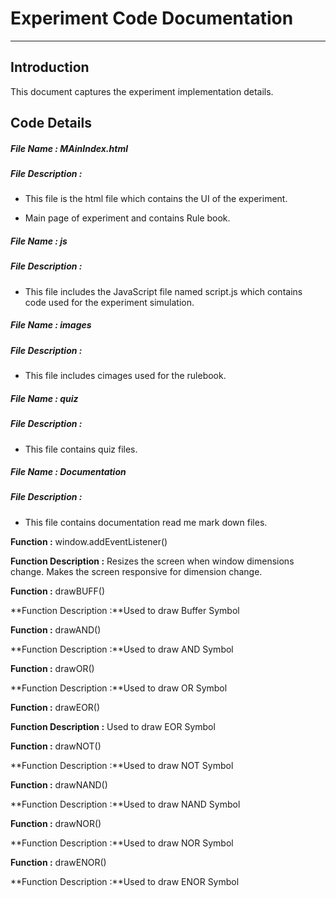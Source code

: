 # Experiment Code Documentation
---
## Introduction
This document captures the experiment implementation details.

## Code Details
##### File Name : MAinIndex.html


##### File Description :
- This file is the html file which contains the UI of the experiment.

- Main page of experiment and contains Rule book.

##### File Name : js

##### File Description :
- This file includes the JavaScript file named script.js which contains code used for the experiment simulation.

##### File Name : images

##### File Description :
- This file includes cimages used for the rulebook.

##### File Name : quiz

##### File Description :
- This file contains quiz files.

##### File Name : Documentation

##### File Description :
- This file contains documentation read me mark down files.


**Function :** window.addEventListener()


**Function Description :** Resizes the screen when window dimensions change. Makes the screen responsive for dimension change.



**Function :** drawBUFF()


**Function Description :**Used to draw Buffer Symbol


**Function :** drawAND()


**Function Description :**Used to draw AND Symbol


**Function :** drawOR()


**Function Description :**Used to draw OR Symbol


**Function :** drawEOR()


**Function Description :** Used to draw EOR Symbol


**Function :** drawNOT()


**Function Description :**Used to draw NOT Symbol

**Function :** drawNAND()


**Function Description :**Used to draw NAND Symbol

**Function :** drawNOR()


**Function Description :**Used to draw NOR Symbol

**Function :** drawENOR()


**Function Description :**Used to draw ENOR Symbol


